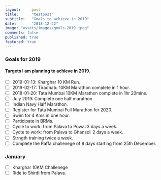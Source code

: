 ```yaml
---
layout:     post
title:      "testpost"
subtitle:   "Goals to achieve in 2019"
date:       "2018-12-22"
image: "assets/images/goals-2019.jpeg"
comments: false
published: true
featured: true
---
```


### Goals for 2019
#### Targets I am planning to achieve in 2019.

- [ ] 2019-01-13: Kharghar 10 KM Run.
- [ ] 2019-02-17: Tiradhatu 10KM Marathon complete in 1 hour.
- [ ] 2018-01-20: Tata Mumbai 10KM Marathon complete in 1hr 20mins.
- [ ] July 2019: Complete one half marathon.
- [ ] Indian Navy Half Marathon.
- [ ] Register for Tata Mumbai Full Marathon for 2020.
- [ ] Swim for 4 Kms in one hour.
- [ ] Participate in BRMs.
- [ ] Cycle to work: from Palava to Powai 3 days a week.
- [ ] Cycte to work: from Palava to Ghansoli 2 days a week.
- [ ] Strngth training twice a week.
- [ ] Complete the Raffa challenege of 8 days starting from 25th December.

### January
- [ ] Kharghar 10KM Challenege
- [ ] Ride to Shirdi from Palava.

<!---
<p>lets see the progress in Jan.<p>

<h2 class="section-heading">The Final Frontier</h2>


# <blockquote>The dreams of yesterday are the hopes of today and the reality of tomorrow. Science has not yet mastered prophecy. We predict too much for the next year and yet far to little for the next ten.</blockquote>


# <h2 class="section-heading">Reaching for the Stars</h2>


# <a href="#">
#     <img src="{{ site.baseurl }}/img/post-sample-image.jpg" alt="Post Sample Image">
# </a>
# <span class="caption text-muted">To go places and do things that have never been done before – that’s what living is all about.</span>

# <p>Space, the final frontier. These are the voyages of the Starship Enterprise. Its five-year mission: to explore strange new worlds, to seek out new life and new civilizations, to boldly go where no man has gone before.</p>
# -->
